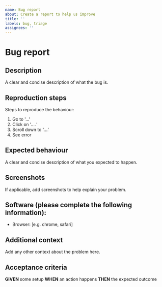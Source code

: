 ```yaml
---
name: Bug report
about: Create a report to help us improve
title: ''
labels: bug, triage
assignees: ''
---
```


# Bug report

## Description

A clear and concise description of what the bug is.

## Reproduction steps

Steps to reproduce the behaviour:

1. Go to '...'
2. Click on '....'
3. Scroll down to '....'
4. See error

## Expected behaviour

A clear and concise description of what you expected to happen.

## Screenshots

If applicable, add screenshots to help explain your problem.

## Software (please complete the following information):

- Browser: [e.g. chrome, safari]

## Additional context

Add any other context about the problem here.

## Acceptance criteria

**GIVEN** some setup
**WHEN** an action happens
**THEN** the expected outcome

